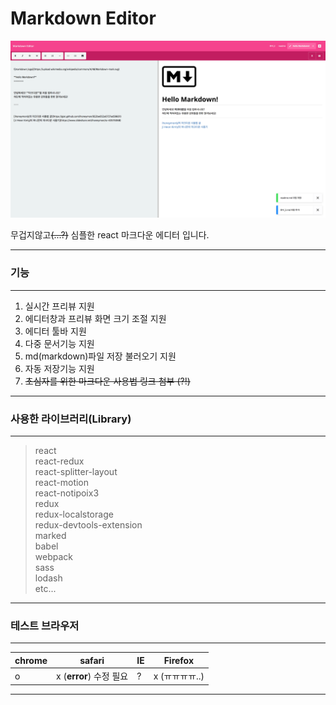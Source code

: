 Markdown Editor
===
![preview](preview.png)  

무겁지않고~~(...?)~~ 심플한 react 마크다운 에디터 입니다.  

---

### 기능
---
1. 실시간 프리뷰 지원
2. 에디터창과 프리뷰 화면 크기 조절 지원
3. 에디터 툴바 지원
4. 다중 문서기능 지원
5. md(markdown)파일 저장 불러오기 지원
6. 자동 저장기능 지원
7. ~~초심자를 위한 마크다운 사용법 링크 첨부 (?!)~~ 

---

### 사용한 라이브러리(Library)
---
>react  
react-redux  
react-splitter-layout  
react-motion  
react-notipoix3  
redux  
redux-localstorage  
redux-devtools-extension  
marked  
babel  
webpack  
sass  
lodash  
etc...

---

### 테스트 브라우저
---
| chrome | safari | IE | Firefox |  
|---|---|---|---|
| o | x (**error**) 수정 필요 | ? | x (ㅠㅠㅠㅠ..) |
---

